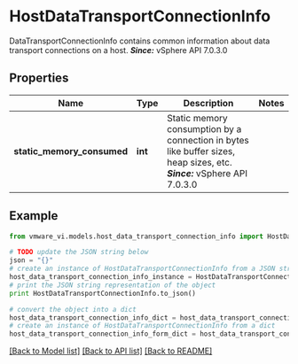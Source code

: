 # HostDataTransportConnectionInfo

DataTransportConnectionInfo contains common information about data transport connections on a host.  ***Since:*** vSphere API 7.0.3.0 

## Properties
Name | Type | Description | Notes
------------ | ------------- | ------------- | -------------
**static_memory_consumed** | **int** | Static memory consumption by a connection in bytes like buffer sizes, heap sizes, etc.  ***Since:*** vSphere API 7.0.3.0  | 

## Example

```python
from vmware_vi.models.host_data_transport_connection_info import HostDataTransportConnectionInfo

# TODO update the JSON string below
json = "{}"
# create an instance of HostDataTransportConnectionInfo from a JSON string
host_data_transport_connection_info_instance = HostDataTransportConnectionInfo.from_json(json)
# print the JSON string representation of the object
print HostDataTransportConnectionInfo.to_json()

# convert the object into a dict
host_data_transport_connection_info_dict = host_data_transport_connection_info_instance.to_dict()
# create an instance of HostDataTransportConnectionInfo from a dict
host_data_transport_connection_info_form_dict = host_data_transport_connection_info.from_dict(host_data_transport_connection_info_dict)
```
[[Back to Model list]](../README.md#documentation-for-models) [[Back to API list]](../README.md#documentation-for-api-endpoints) [[Back to README]](../README.md)


